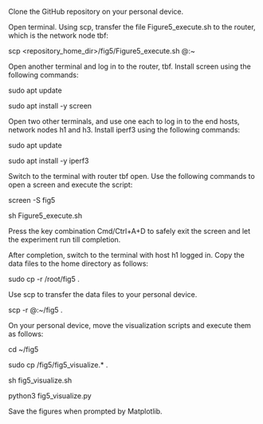 Clone the GitHub repository on your personal device.

Open terminal. Using scp, transfer the file Figure5_execute.sh to the router, which is the network node tbf:

  scp <repository_home_dir>/fig5/Figure5_execute.sh  <CloudLab username>@<hostname of tbf>:~

Open another terminal and log in to the router, tbf. Install screen using the following commands:
  
  sudo apt update
  
  sudo apt install -y screen

Open two other terminals, and use one each to log in to the end hosts, network nodes h1 and h3. Install iperf3 using the following commands:
  
  sudo apt update
  
  sudo apt install -y iperf3
  
Switch to the terminal with router tbf open. Use the following commands to open a screen and execute the script:
  
  screen -S fig5
  
  sh Figure5_execute.sh

Press the key combination Cmd/Ctrl+A+D to safely exit the screen and let the experiment run till completion.
  
After completion, switch to the terminal with host h1 logged in. Copy the data files to the home directory as follows:
  
  sudo cp -r /root/fig5 .

Use scp to transfer the data files to your personal device. 
  
  scp -r <CloudLab username>@<hostname of h1>:~/fig5 .    

On your personal device, move the visualization scripts and execute them as follows:
  
  cd ~/fig5
  
  sudo cp <clone directory of repository>/fig5/fig5_visualize.* .
  
  sh fig5_visualize.sh
  
  python3 fig5_visualize.py

Save the figures when prompted by Matplotlib. 

